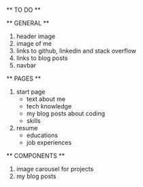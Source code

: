 ** TO DO **

** GENERAL **

1. header image
2. image of me
3. links to github, linkedin and stack overflow
4. links to blog posts
5. navbar

** PAGES **

1. start page
   - text about me
   - tech knowledge
   - my blog posts about coding
   - skills
2. resume
   - educations
   - job experiences

** COMPONENTS **

1. image carousel for projects
2. my blog posts
